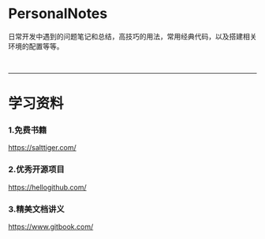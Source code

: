 # PersonalNotes
日常开发中遇到的问题笔记和总结，高技巧的用法，常用经典代码，以及搭建相关环境的配置等等。

<br>
<hr>

# 学习资料

### 1.免费书籍
https://salttiger.com/

### 2.优秀开源项目
https://hellogithub.com/

### 3.精美文档讲义
https://www.gitbook.com/
